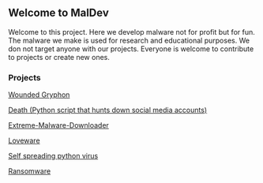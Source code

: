 ## Welcome to MalDev

Welcome to this project. Here we develop malware not for profit but for fun.
The malware we make is used for research and educational purposes.
We don not target anyone with our projects.
Everyone is welcome to contribute to projects or create new ones.


### Projects

[Wounded Gryphon](https://maldev101.github.io/WoundedGryphon/)

[Death (Python script that hunts down social media accounts)](https://maldev101.github.io/Death-Python-Hunt-Down-Media-Accounts./)

[Extreme-Malware-Downloader](https://maldev101.github.io/Extreme-Malware-Downloader./)

[Loveware](https://maldev101.github.io/Loveware/)

[Self spreading python virus](https://maldev101.github.io/Self-Spreading-Virus./)

[Ransomware](https://maldev101.github.io/Ransomware/)
